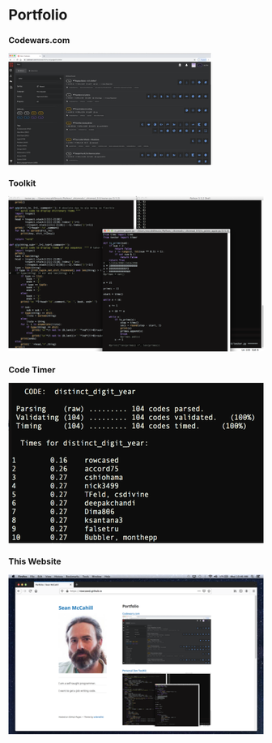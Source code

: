 # Portfolio

<h3>Codewars.com</h3>
<a href="https://rowcased.github.io/codewars.html">
  <img style="width:400px;" src="images/codewars kata.png?raw=true"/>
</a>

<h3>Toolkit</h3>
<a href="https://rowcased.github.io/toolkit.html">
  <img src="images/dev_toolz.png?raw=true"/>
</a>

<h3>Code Timer</h3>
<a href="https://rowcased.github.io/code_timer.html">
  <img src="images/timer_screen_shot.png?raw=true"/>
</a>

<h3>This Website</h3>
<a href="https://rowcased.github.io/portfolio.html">
  <img src="images/portfolio_screen_shot.png?raw=true"/>
</a>
